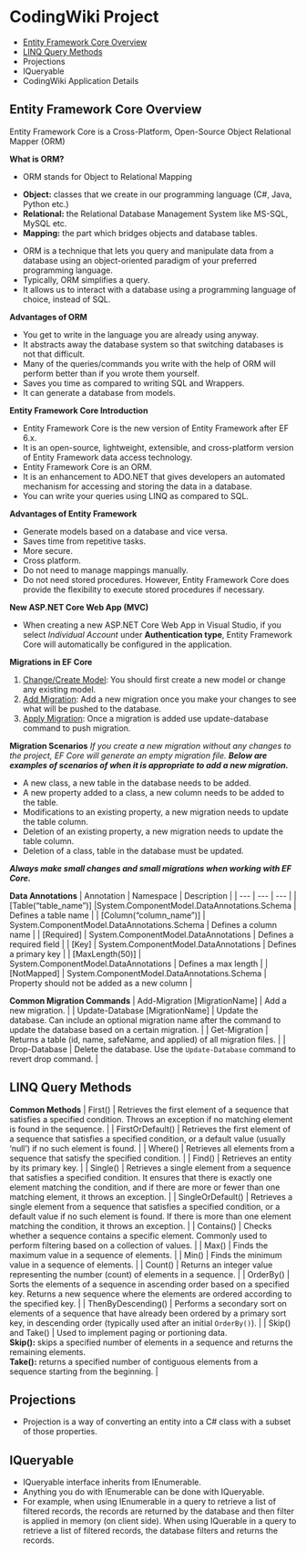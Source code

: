 # CodingWiki Project
* [Entity Framework Core Overview](entity-framework-core-overview)
* [LINQ Query Methods](linq-query-methods)
* Projections
* IQueryable
* CodingWiki Application Details

## Entity Framework Core Overview

Entity Framework Core is a Cross-Platform, Open-Source Object Relational Mapper (ORM)

**What is ORM?**
*	ORM stands for Object to Relational Mapping
  -	**Object:** classes that we create in our programming language (C#, Java, Python etc.)
  -	**Relational:** the Relational Database Management System like MS-SQL, MySQL etc.
  -	**Mapping:** the part which bridges objects and database tables.
*	ORM is a technique that lets you query and manipulate data from a database using an object-oriented paradigm of your preferred programming language.
*	Typically, ORM simplifies a query. 
*	It allows us to interact with a database using a programming language of choice, instead of SQL. 

**Advantages of ORM**
*	You get to write in the language you are already using anyway.
*	It abstracts away the database system so that switching databases is not that difficult.
*	Many of the queries/commands you write with the help of ORM will perform better than if you wrote them yourself.
*	Saves you time as compared to writing SQL and Wrappers.
*	It can generate a database from models.

**Entity Framework Core Introduction**
*	Entity Framework Core is the new version of Entity Framework after EF 6.x.
*	It is an open-source, lightweight, extensible, and cross-platform version of Entity Framework data access technology.
*	Entity Framework Core is an ORM.
*	It is an enhancement to ADO.NET that gives developers an automated mechanism for accessing and storing the data in a database.
*	You can write your queries using LINQ as compared to SQL.

**Advantages of Entity Framework**
*	Generate models based on a database and vice versa.
*	Saves time from repetitive tasks.
*	More secure.
*	Cross platform.
*	Do not need to manage mappings manually.
*	Do not need stored procedures. However, Entity Framework Core does provide the flexibility to execute stored procedures if necessary.

**New ASP.NET Core Web App (MVC)**
*	When creating a new ASP.NET Core Web App in Visual Studio, if you select *Individual Account* under **Authentication type**, Entity Framework Core will automatically be configured in the application.

**Migrations in EF Core**
1.	<u>Change/Create Model</u>: You should first create a new model or change any existing model.
2.	<u>Add Migration</u>: Add a new migration once you make your changes to see what will be pushed to the database.
3.	<u>Apply Migration</u>: Once a migration is added use update-database command to push migration.

**Migration Scenarios**
*If you create a new migration without any changes to the project, EF Core will generate an empty migration file. **Below are examples of scenarios of when it is appropriate to add a new migration.***
*	A new class, a new table in the database needs to be added.
*	A new property added to a class, a new column needs to be added to the table.
*	Modifications to an existing property, a new migration needs to update the table column.
*	Deletion of an existing property, a new migration needs to update the table column.
*	Deletion of a class, table in the database must be updated.

***Always make small changes and small migrations when working with EF Core.***

**Data Annotations**
| Annotation | Namespace | Description |
| --- | --- | --- |
| [Table(“table_name”)]	|System.ComponentModel.DataAnnotations.Schema	| Defines a table name |
| [Column(“column_name”)] |	System.ComponentModel.DataAnnotations.Schema |	Defines a column name |
| [Required] | System.ComponentModel.DataAnnotations |	Defines a required field |
| [Key] | System.ComponentModel.DataAnnotations	| Defines a primary key |
| [MaxLength(50)] |	System.ComponentModel.DataAnnotations |	Defines a max length |
| [NotMapped] |	System.ComponentModel.DataAnnotations.Schema | Property should not be added as a new column |

**Common Migration Commands**
| Add-Migration [MigrationName] |	Add a new migration. |
| Update-Database [MigrationName] |	Update the database. Can include an optional migration name after the command to update the database based on a certain migration. |
| Get-Migration |	Returns a table (id, name, safeName, and applied) of all migration files. |
| Drop-Database |	Delete the database. Use the `Update-Database` command to revert drop command. |

## LINQ Query Methods

**Common Methods**
| First() |	Retrieves the first element of a sequence that satisfies a specified condition. Throws an exception if no matching element is found in the sequence. |
| FirstOrDefault() |	Retrieves the first element of a sequence that satisfies a specified condition, or a default value (usually ‘null’) if no such element is found. |
| Where() |	Retrieves all elements from a sequence that satisfy the specified condition. |
| Find() |	Retrieves an entity by its primary key. |
| Single() |	Retrieves a single element from a sequence that satisfies a specified condition. It ensures that there is exactly one element matching the condition, and if there are more or fewer than one matching element, it throws an exception. |
| SingleOrDefault() |	Retrieves a single element from a sequence that satisfies a specified condition, or a default value if no such element is found. If there is more than one element matching the condition, it throws an exception. |
| Contains() | Checks whether a sequence contains a specific element. Commonly used to perform filtering based on a collection of values. |
| Max() |	Finds the maximum value in a sequence of elements. |
| Min() |	Finds the minimum value in a sequence of elements. |
| Count() |	Returns an integer value representing the number (count) of elements in a sequence. |
| OrderBy() |	Sorts the elements of a sequence in ascending order based on a specified key. Returns a new sequence where the elements are ordered according to the specified key. |
| ThenByDescending() |	Performs a secondary sort on elements of a sequence that have already been ordered by a primary sort key, in descending order (typically used after an initial `OrderBy()`). |
| Skip() and Take() |	Used to implement paging or portioning data.<br />**Skip():** skips a specified number of elements in a sequence and returns the remaining elements.<br />**Take():** returns a specified number of contiguous elements from a sequence starting from the beginning. |

## Projections
* Projection is a way of converting an entity into a C# class with a subset of those properties.

## IQueryable
*	IQueryable interface inherits from IEnumerable.
*	Anything you do with IEnumerable can be done with IQueryable.
*	For example, when using IEnumerable in a query to retrieve a list of filtered records, the records are returned by the database and then filter is applied in memory (on client side). When using IQuerable in a query to retrieve a list of filtered records, the database filters and returns the records.
